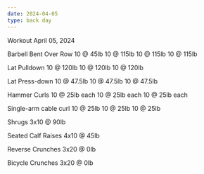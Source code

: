 ```yaml
---
date: 2024-04-05
type: back day
---
```

Workout April 05, 2024

Barbell Bent Over Row
10 @ 45lb
10 @ 115lb
10 @ 115lb
10 @ 115lb

Lat Pulldown
10 @ 120lb
10 @ 120lb
10 @ 120lb

Lat Press-down
10 @ 47.5lb
10 @ 47.5lb
10 @ 47.5lb

Hammer Curls
10 @ 25lb each
10 @ 25lb each
10 @ 25lb each

Single-arm cable curl
10 @ 25lb
10 @ 25lb
10 @ 25lb

Shrugs
3x10 @ 90lb

Seated Calf Raises
4x10 @ 45lb 

Reverse Crunches
3x20 @ 0lb

Bicycle Crunches
3x20 @ 0lb